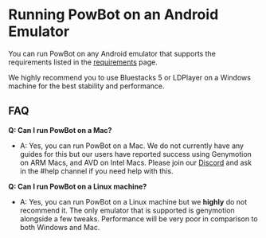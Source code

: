 # Running PowBot on an Android Emulator

You can run PowBot on any Android emulator that supports the requirements listed in the [requirements](../install/index.md) page.

We highly recommend you to use Bluestacks 5 or LDPlayer on a Windows machine for the best stability and performance.

## FAQ

**Q: Can I run PowBot on a Mac?**

- A: Yes, you can run PowBot on a Mac. We do not currently have any guides for this but our users have reported success using Genymotion on ARM Macs, and AVD on Intel Macs. Please join our [Discord](https://discord.gg/powbot) and ask in the #help channel if you need help with this.

**Q: Can I run PowBot on a Linux machine?**

- A: Yes, you can run PowBot on a Linux machine but we **highly** do not recommend it. The only emulator that is supported is genymotion alongside a few tweaks. Performance will be very poor in comparison to both Windows and Mac.

